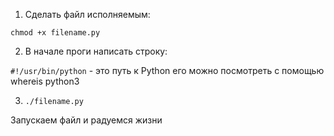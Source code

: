 1. Сделать файл исполняемым: 

```shell
chmod +x filename.py
```

2. В начале проги написать строку:

`#!/usr/bin/python` - это путь к Python
его можно посмотреть с помощью whereis python3

3. `./filename.py` 

Запускаем файл и радуемся жизни	